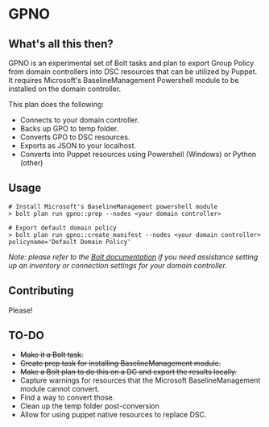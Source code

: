 # GPNO

## What's all this then?

GPNO is an experimental set of Bolt tasks and plan to export Group Policy from domain controllers into DSC resources that can be utilized by Puppet. It requires Microsoft's BaselineManagement Powershell module to be installed on the domain controller.

This plan does the following:

- Connects to your domain controller.
- Backs up GPO to temp folder.
- Converts GPO to DSC resources.
- Exports as JSON to your localhost.
- Converts into Puppet resources using Powershell (Windows) or Python (other)

## Usage

    # Install Microsoft's BaselineManagement powershell module
    > bolt plan run gpno::prep --nodes <your domain controller>

    # Export default domain policy
    > bolt plan run gpno::create_manifest --nodes <your domain controller> policyname='Default Domain Policy'

*Note: please refer to the [Bolt documentation](http://www.puppet.com/docs/bolt) if you need assistance setting up an inventory or connection settings for your domain controller.*

## Contributing

Please!

## TO-DO

- ~~Make it a Bolt task.~~
- ~~Create prep task for installing BaselineManagement module.~~
- ~~Make a Bolt plan to do this on a DC and export the results locally.~~
- Capture warnings for resources that the Microsoft BaselineManagement module cannot convert.
- Find a way to convert those.
- Clean up the temp folder post-conversion
- Allow for using puppet native resources to replace DSC.